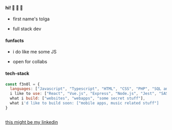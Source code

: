 #### hi! :ghost: :ghost: :ghost:

- first name's tolga

- full stack dev

#### funfacts

- i do like me some JS 

- open for collabs

#### tech-stack

```javascript
const f3n0l = {
  languages: ["Javascript", "Typescript", "HTML", "CSS", "PHP", "SQL and a bit of luck"],
  i like to use: ["React", "Vue.js", "Express", "Node.js", "Jest", "SASS/SCSS", "socket.io"],
  what i build: ["websites", "webapps", "some secret stuff"],
  what i'd like to build soon: ["mobile apps, music related stuff"]
}
```


<img href="https://tenor.com/view/anime-moon-night-gif-18884405"/>


<a href= "https://www.linkedin.com/in/tolga-simsek-0b0a42203/">this might be my linkedin</a>
